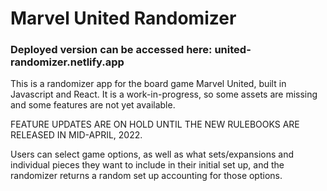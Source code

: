 # Marvel United Randomizer

### Deployed version can be accessed here: united-randomizer.netlify.app

This is a randomizer app for the board game Marvel United, built in Javascript and React. It is a work-in-progress, so some assets are missing and some features are not yet available.

FEATURE UPDATES ARE ON HOLD UNTIL THE NEW RULEBOOKS ARE RELEASED IN MID-APRIL, 2022.

Users can select game options, as well as what sets/expansions and individual pieces they want to include in their initial set up, and the randomizer returns a random set up accounting for those options.
